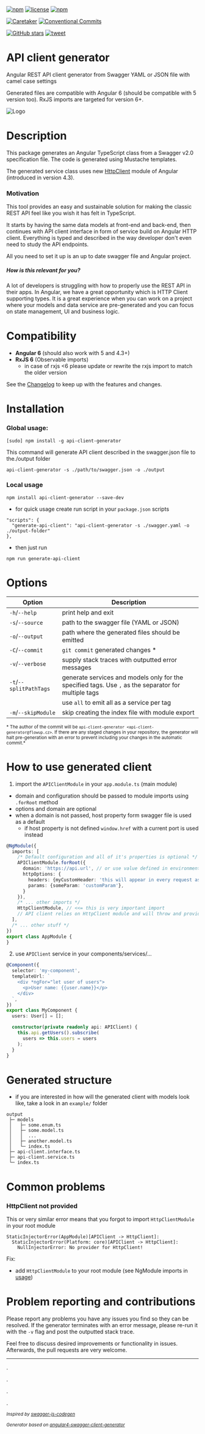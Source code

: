[![npm](https://img.shields.io/npm/v/api-client-generator.svg)](https://www.npmjs.com/package/api-client-generator)
[![license](https://user-images.githubusercontent.com/7274335/42030802-46abac1e-7ad4-11e8-971e-e8b549a922d0.png)](https://www.npmjs.com/package/api-client-generator)
[![npm](https://img.shields.io/npm/dm/api-client-generator.svg)](https://www.npmjs.com/package/api-client-generator)

[![Caretaker](https://user-images.githubusercontent.com/7274335/42030799-466edd34-7ad4-11e8-9a47-37f12ac8d153.png)](https://github.com/vmasek)
[![Conventional Commits](https://user-images.githubusercontent.com/7274335/42030800-4690ea1e-7ad4-11e8-9e37-6fe8b2cb3801.png)](https://conventionalcommits.org)

[![GitHub stars](https://img.shields.io/github/stars/flowup/api-client-generator.svg?style=social&label=Star)](https://github.com/flowup/api-client-generator)
[![tweet](https://user-images.githubusercontent.com/7274335/42030803-46cd231c-7ad4-11e8-992c-2a5b933383c9.png)](https://twitter.com/intent/tweet?text=Tool%20that%20lets%20you%20generate%20API%20client%20from%20a%20swagger%20file&hashtags=angular,swagger,api,angular5&url=https://github.com/flowup/api-client-generator)


# API client generator
Angular REST API client generator from Swagger YAML or JSON file with camel case settings

Generated files are compatible with Angular 6 (should be compatible with 5 version too). 
RxJS imports are targeted for version 6+.

![Logo](https://raw.githubusercontent.com/flowup/api-client-generator/master/api-client-generator-logo.png)

# Description
This package generates an Angular TypeScript class from a Swagger v2.0 specification file. The code is generated using Mustache templates.

The generated service class uses new [HttpClient](https://angular.io/guide/http) module of Angular (introduced in version 4.3).

### Motivation

This tool provides an easy and sustainable solution for making the classic REST API feel like you wish it has felt in TypeScript.

It starts by having the same data models at front-end and back-end, then continues with API client interface in form of service build on Angular HTTP client. Everything is typed and described in the way developer don't even need to study the API endpoints.

All you need to set it up is an up to date swagger file and Angular project.

##### How is this relevant for you?

A lot of developers is struggling with how to properly use the REST API in their apps. In Angular, we have a great opportunity which is HTTP Client supporting types. It is a great experience when you can work on a project where your models and data service are pre-generated and you can focus on state management, UI and business logic.

# Compatibility

- **Angular 6** (should also work with 5 and 4.3+)
- **RxJS 6** (Observable imports)
  - in case of rxjs <6 please update or rewrite the rxjs import to match the older version

See the [Changelog](https://github.com/flowup/api-client-generator/blob/master/CHANGELOG.md) to keep up with the features and changes.

# Installation

### Global usage:

`[sudo] npm install -g api-client-generator`

This command will generate API client described in the swagger.json file to the./output folder

`api-client-generator -s ./path/to/swagger.json -o ./output`

### Local usage

`npm install api-client-generator --save-dev`

- for quick usage create run script in your `package.json` scripts
```
"scripts": {
  "generate-api-client": "api-client-generator -s ./swagger.yaml -o ./output-folder"
},
```
- then just run

`npm run generate-api-client`

# Options

| Option                 | Description                                                                                                     |
| ---------------------- | ----------------------------------------------------------------------------------------------------------------|
| `-h`/`--help`          | print help and exit                                                                                             |
| `-s`/`--source`        | path to the swagger file (YAML or JSON)                                                                         |
| `-o`/`--output`        | path where the generated files should be emitted                                                                |
| `-C`/`--commit`        | `git commit` generated changes \*                                                                               |
| `-v`/`--verbose`       | supply stack traces with outputted error messages                                                               |
| `-t`/`--splitPathTags` | generate services and models only for the specified tags. Use `,` as the separator for multiple tags            |
|                        | use `all` to emit all as a service per tag                                                                      |
| `-m`/`--skipModule`    | skip creating the index file with module export                                                                     |

<small>\* The author of the commit will be `api-client-generator <api-client-generator@flowup.cz>`.
If there are any staged changes in your repository, the generator will halt pre-generation with an error to prevent including your changes in the automatic commit.*</small>

# How to use generated client

1. import the `APIClientModule` in your `app.module.ts` (main module)
- domain and configuration should be passed to module imports using `.forRoot` method
- options and domain are optional
- when a domain is not passed, host property form swagger file is used as a default
  - if host property is not defined `window.href` with a current port is used instead

```typescript
@NgModule({
  imports: [
    /* Default configuration and all of it's properties is optional */
    APIClientModule.forRoot({
      domain: 'https://api.url', // or use value defined in environment `environment.apiUrl`
      httpOptions: {
        headers: {myCustomHeader: 'this will appear in every request as one of the headers'},
        params: {someParam: 'customParam'},
      }
    }),
    /* ... other imports */
    HttpClientModule, // <<= this is very important import
    // API client relies on HttpClient module and will throw and provider error if not there
  ],
  /* ... other stuff */
})
export class AppModule {
}
```

2. use `APIClient` service in your components/services/...

```typescript
@Component({
  selector: 'my-component',
  templateUrl: `
    <div *ngFor="let user of users">
      <p>User name: {{user.name}}</p>
    </div>
  `,
})
export class MyComponent {
  users: User[] = [];

  constructor(private readonly api: APIClient) {
    this.api.getUsers().subscribe(
      users => this.users = users
    );
  }
}
```

# Generated structure

- if you are interested in how will the generated client with models look like, take a look in an `example/` folder

```
output
 ├─ models
 │   ├─ some.enum.ts
 │   ├─ some.model.ts
 │   │  ...
 │   ├─ another.model.ts
 │   └─ index.ts
 ├─ api-client.interface.ts
 ├─ api-client.service.ts
 └─ index.ts
```

# Common problems

### HttpClient not provided

This or very similar error means that you forgot to import `HttpClientModule` in your root module
```
StaticInjectorError(AppModule)[APIClient -> HttpClient]: 
  StaticInjectorError(Platform: core)[APIClient -> HttpClient]: 
    NullInjectorError: No provider for HttpClient!
```

Fix:
 - add `HttpClientModule` to your root module (see NgModule imports in [usage](https://github.com/flowup/api-client-generator#how-to-use-generated-client))

# Problem reporting and contributions

Please report any problems you have any issues you find so they can be resolved.
If the generator terminates with an error message, please re-run it with the `-v` flag and post the outputted stack trace.

Feel free to discuss desired improvements or functionality in issues. Afterwards, the pull requests are very welcome.

-------

.

.

.

.

<small>*Inspired by [swagger-js-codegen](https://github.com/wcandillon/swagger-js-codegen)*</small>

<small>*Generator based on [angular4-swagger-client-generator](https://github.com/lotjomik/angular4-swagger-client-generator)*</small>
